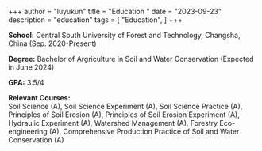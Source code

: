 +++
author = "luyukun"
title = "Education "
date = "2023-09-23"
description = "education"
tags = [
    "Education",
]
+++

**School:** Central South University of Forest and Technology, Changsha, China (Sep. 2020-Present)

**Degree:** Bachelor of Argriculture in Soil and Water Conservation (Expected in June 2024)

**GPA:** 3.5/4

**Relevant Courses:**   
Soil Science (A), Soil Science Experiment (A), Soil Science Practice (A), Principles of Soil Erosion (A), Principles of Soil Erosion Experiment (A), Hydraulic Experiment (A), Watershed Management (A), Forestry Eco-engineering (A), Comprehensive Production Practice of Soil and Water Conservation (A)